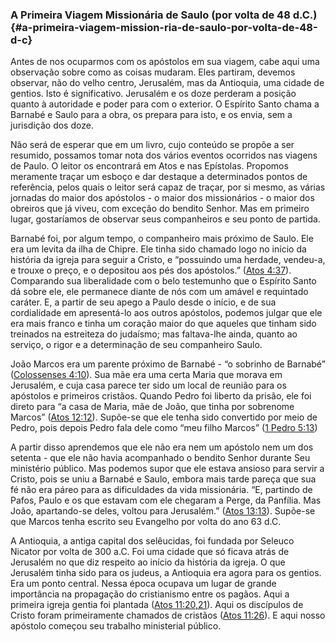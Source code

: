 ### A Primeira Viagem Missionária de Saulo (por volta de 48 d.C.) {#a-primeira-viagem-mission-ria-de-saulo-por-volta-de-48-d-c}

Antes de nos ocuparmos com os apóstolos em sua viagem, cabe aqui uma observação sobre como as coisas mudaram. Eles partiram, devemos observar, não do velho centro, Jerusalém, mas da Antioquia, uma cidade de gentios. Isto é significativo. Jerusalém e os doze perderam a posição quanto à autoridade e poder para com o exterior. O Espírito Santo chama a Barnabé e Saulo para a obra, os prepara para isto, e os envia, sem a jurisdição dos doze.

Não será de esperar que em um livro, cujo conteúdo se propõe a ser resumido, possamos tomar nota dos vários eventos ocorridos nas viagens de Paulo. O leitor os encontrará em Atos e nas Epístolas. Propomos meramente traçar um esboço e dar destaque a determinados pontos de referência, pelos quais o leitor será capaz de traçar, por si mesmo, as várias jornadas do maior dos apóstolos - o maior dos missionários - o maior dos obreiros que já viveu, com exceção do bendito Senhor. Mas em primeiro lugar, gostaríamos de observar seus companheiros e seu ponto de partida.

Barnabé foi, por algum tempo, o companheiro mais próximo de Saulo. Ele era um levita da ilha de Chipre. Ele tinha sido chamado logo no início da história da igreja para seguir a Cristo, e “possuindo uma herdade, vendeu-a, e trouxe o preço, e o depositou aos pés dos apóstolos.” ([Atos 4:37](http://bibliaonline.com.br/acf/atos/4/37)). Comparando sua liberalidade com o belo testemunho que o Espírito Santo dá sobre ele, ele permanece diante de nós com um amável e requintado caráter. E, a partir de seu apego a Paulo desde o início, e de sua cordialidade em apresentá-lo aos outros apóstolos, podemos julgar que ele era mais franco e tinha um coração maior do que aqueles que tinham sido treinados na estreiteza do judaísmo; mas faltava-lhe ainda, quanto ao serviço, o rigor e a determinação de seu companheiro Saulo.

João Marcos era um parente próximo de Barnabé - “o sobrinho de Barnabé” ([Colossenses 4:10](http://bibliaonline.com.br/acf/cl/4/10)). Sua mãe era uma certa Maria que morava em Jerusalém, e cuja casa parece ter sido um local de reunião para os apóstolos e primeiros cristãos. Quando Pedro foi liberto da prisão, ele foi direto para “a casa de Maria, mãe de João, que tinha por sobrenome Marcos” ([Atos 12:12](http://bibliaonline.com.br/acf/atos/12/12)). Supõe-se que ele tenha sido convertido por meio de Pedro, pois depois Pedro fala dele como “meu filho Marcos” ([1 Pedro 5:13](http://bibliaonline.com.br/acf/1pe/5/13))

A partir disso aprendemos que ele não era nem um apóstolo nem um dos setenta - que ele não havia acompanhado o bendito Senhor durante Seu ministério público. Mas podemos supor que ele estava ansioso para servir a Cristo, pois se uniu a Barnabé e Saulo, embora mais tarde pareça que sua fé não era páreo para as dificuldades da vida missionária. “E, partindo de Pafos, Paulo e os que estavam com ele chegaram a Perge, da Panfília. Mas João, apartando-se deles, voltou para Jerusalém.” ([Atos 13:13](http://bibliaonline.com.br/acf/atos/13/13)). Supõe-se que Marcos tenha escrito seu Evangelho por volta do ano 63 d.C.

A Antioquia, a antiga capital dos selêucidas, foi fundada por Seleuco Nicator por volta de 300 a.C. Foi uma cidade que só ficava atrás de Jerusalém no que diz respeito ao início da história da igreja. O que Jerusalém tinha sido para os judeus, a Antioquia era agora para os gentios. Era um ponto central. Nessa época ocupava um lugar de grande importância na propagação do cristianismo entre os pagãos. Aqui a primeira igreja gentia foi plantada ([Atos 11:20,21](http://bibliaonline.com.br/acf/atos/11/20,21)). Aqui os discípulos de Cristo foram primeiramente chamados de cristãos ([Atos 11:26](http://bibliaonline.com.br/acf/atos/11/26)). E aqui nosso apóstolo começou seu trabalho ministerial público.